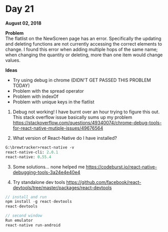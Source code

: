 # Day 21

**August 02, 2018** 

**Problem**  
The flatlist on the NewScreen page has an error. Specifically the updating and deleting functions are not currently accessing the correct elements to change. I found this error when adding multiple hops of the same name; when changing the quantity or deleting, more than one item would change values.

**Ideas**
* Try using debug in chrome (DIDN'T GET PASSED THIS PROBLEM TODAY)
* Problem with the spread operator
* Problem with indexOf
* Problem with unique keys in the flatlist


1. Debug not working! I have burnt over an hour trying to figure this out. This stack overflow issue basically sums up my problem https://stackoverflow.com/questions/49340074/chrome-debug-tools-for-react-native-mutiple-issues/49676564 

2. What version of React-Native do I have installed?
```ps
G:\brewtracker>react-native -v
react-native-cli: 2.0.1
react-native: 0.55.4
```

3. Some solutions... none helped me
https://codeburst.io/react-native-debugging-tools-3a24e4e40e4 


4. Try standalone dev tools
https://github.com/facebook/react-devtools/tree/master/packages/react-devtools 
```js
// install and run
npm install -g react-devtools
react-devtools

// second window
Run emulator
react-native run-android
```
